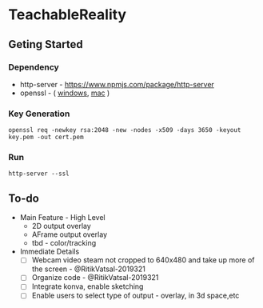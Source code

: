 # TeachableReality


## Geting Started

### Dependency
- http-server - https://www.npmjs.com/package/http-server
- openssl - ( [windows](https://slproweb.com/products/Win32OpenSSL.html), [mac](https://stackoverflow.com/questions/35129977/how-to-install-latest-version-of-openssl-mac-os-x-el-capitan) )

### Key Generation
```
openssl req -newkey rsa:2048 -new -nodes -x509 -days 3650 -keyout key.pem -out cert.pem
```

### Run
```
http-server --ssl
```

## To-do
- Main Feature - High Level
  - 2D output overlay
  - AFrame output overlay
  - tbd - color/tracking
- Immediate Details
  - [ ] Webcam video steam not cropped to 640x480 and take up more of the screen - @RitikVatsal-2019321 
  - [ ] Organize code - @RitikVatsal-2019321
  - [ ] Integrate konva, enable sketching
  - [ ] Enable users to select type of output - overlay, in 3d space,etc
